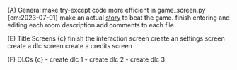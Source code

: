 
(A) General
    make try-except code more efficient in game_screen.py {cm:2023-07-01}
    make an actual [story](game_story.md) to beat the game.
    finish entering and editing each room description
    add comments to each file

(E) Title Screens {c}
    finish the interaction screen
    create an settings screen
    create a dlc screen
    create a credits screen

(F) DLCs {c}
    - create dlc 1
    - create dlc 2
    - create dlc 3